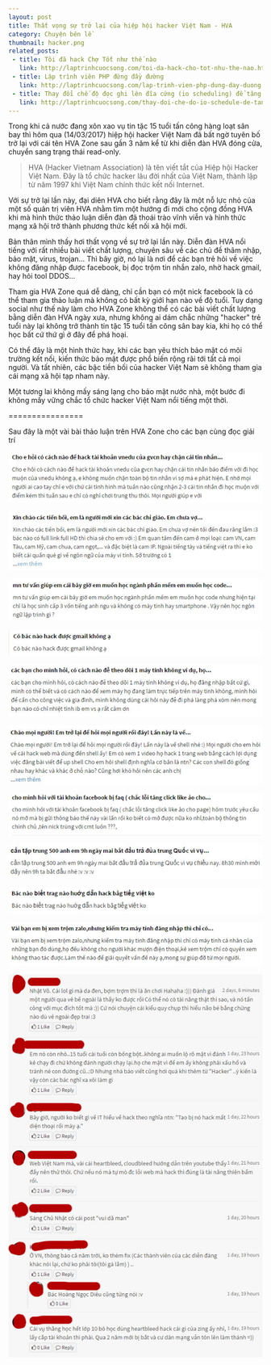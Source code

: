 ```yaml
---
layout: post
title: Thất vọng sự trở lại của hiệp hội hacker Việt Nam - HVA
category: Chuyện bên lề
thumbnail: hacker.png
related_posts:
 - title: Tôi đã hack Chợ Tốt như thế nào
   link: http://laptrinhcuocsong.com/toi-da-hack-cho-tot-nhu-the-nao.html
 - title: Lập trình viên PHP đứng đầy đường
   link: http://laptrinhcuocsong.com/lap-trinh-vien-php-dung-day-duong.html
 - title: Thay đổi chế độ đọc ghi lên đĩa cứng (io scheduling) để tăng tốc ubuntu
   link: http://laptrinhcuocsong.com/thay-doi-che-do-io-schedule-de-tang-toc-ubuntu.html
---
```

Trong khi cả nước đang xôn xao vụ tin tặc 15 tuổi tấn công hàng loạt sân bay thì hôm qua (14/03/2017) hiệp hội hacker Việt Nam đã bất ngờ tuyên bố trở lại với cái tên HVA Zone sau gần 3 năm kể từ khi diễn đàn HVA đóng cửa, chuyển sang trạng thái read-only.

> HVA (Hacker Vietnam Association) là tên viết tắt của Hiệp hội Hacker Việt Nam. Đây là tổ chức hacker lâu đời nhất của Việt Nam, thành lập từ năm 1997 khi Việt Nam chính thức kết nối Internet.

Với sự trở lại lần này, đại diên HVA cho biết rằng đây là một nỗ lực nhỏ của một số quản trị viên HVA nhằm tìm một hướng đi mới cho cộng đồng HVA khi mà hình thức thảo luận diễn đàn đã thoái trào vĩnh viễn và hình thức mạng xã hội trở thành phương thức kết nối xã hội mới.

Bản thân mình thấy hơi thất vọng về sự trở lại lần này. Diễn đàn HVA nổi tiếng với rất nhiều bài viết chất lượng, chuyên sâu về các chủ đề thâm nhập, bảo mật, virus, trojan... Thì bây giờ, nó lại là nơi để các bạn trẻ hỏi về việc không đăng nhập được facebook, bị đọc trộm tin nhắn zalo, nhờ hack gmail, hay hỏi tool DDOS...

Tham gia HVA Zone quá dễ dàng, chỉ cần bạn có một nick facebook là có thể tham gia thảo luận mà không có bất kỳ giới hạn nào về độ tuổi. Tuy dạng social như thế này làm cho HVA Zone không thể có các bài viết chất lượng bằng diễn đàn HVA ngày xưa, nhưng không ai dám chắc những "hacker" trẻ tuổi này lại không trở thành tin tặc 15 tuổi tấn công sân bay kia, khi họ có thể học bất cứ thứ gì ở đây để phá hoại.

Có thể đây là một hình thức hay, khi các bạn yêu thích bảo mật có môi trường kết nối, kiến thức bảo mật được phổ biến rộng rãi tới tất cả mọi người. Và tất nhiên, các bậc tiền bối của hacker Việt Nam sẽ không tham gia cái mạng xã hội tạp nham này.

Một tương lai không mấy sáng lạng cho bảo mật nước nhà, một bước đi không mấy vững chắc tổ chức hacker Việt Nam nổi tiếng một thời.

================

Sau đây là một vài bài thảo luận trên HVA Zone cho các bạn cùng đọc giải trí

![HVA Zone](images/hva1.jpg)

![HVA Zone](images/hva2.jpg)

![HVA Zone](images/hva3.jpg)

![HVA Zone](images/hva4.jpg)

![HVA Zone](images/hva5.jpg)

![HVA Zone](images/hva6.jpg)

![HVA Zone](images/hva7.jpg)

![HVA Zone](images/hva8.jpg)

![HVA Zone](images/hva9.jpg)

![HVA Zone](images/hva10.jpg)

![HVA Zone](images/hva11.jpg)
